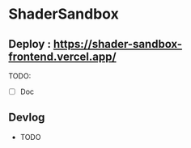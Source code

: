 # ShaderSandbox

## Deploy : https://shader-sandbox-frontend.vercel.app/

TODO:
- [ ] Doc

## Devlog

- TODO
